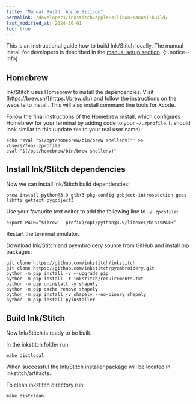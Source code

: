 ```yaml
---
title: "Manual Build: Apple Silicon"
permalink: /developers/inkstitch/apple-silicon-manual-build/
last_modified_at: 2024-10-01
toc: true
---
```

This is an instructional guide how to build Ink/Stitch locally. The manual install for developers is described in the [manual setup section](/developers/inkstitch/manual-setup/).
{: .notice--info}

## Homebrew

Ink/Stitch uses Homebrew to install the dependencies. Visit [https://brew.sh/](https://brew.sh/) and follow the instructions on the website to install. This will also install command line tools for Xcode.

Follow the final instructions of the Homebrew install, which configures Homebrew for your terminal by adding code to your `~/.zprofile`. It should look similar to this (update `foo` to your real user name):

```
echo 'eval "$(/opt/homebrew/bin/brew shellenv)"' >> /Users/foo/.zprofile
eval "$(/opt/homebrew/bin/brew shellenv)"
```

## Install Ink/Stitch dependencies

Now we can install Ink/Stitch build dependencies:

```
brew install python@3.9 gtk+3 pkg-config gobject-introspection geos libffi gettext pygobject3
```

Use your favourite text editor to add the following line to `~/.zprofile`:

```
export PATH=“$(brew --prefix)/opt/python@3.9/libexec/bin:$PATH”
```

Restart the terminal emulator. 

Download Ink/Stitch and pyembroidery source from GitHub and install pip packages:

```
git clone https://github.com/inkstitch/inkstitch
git clone https://github.com/inkstitch/pyembroidery.git
python -m pip install -v —-upgrade pip
python -m pip install -r inkstitch/requirements.txt
python -m pip uninstall -y shapely
python -m pip cache remove shapely
python -m pip install -v shapely --no-binary shapely
python -m pip install pyinstaller
```

## Build Ink/Stitch

Now Ink/Stitch is ready to be built.

In the inkstitch folder run:

```
make distlocal
```

When successful the Ink/Stitch installer package will be located in inkstitch/artifacts.

To clean inkstitch directory run:

```
make distclean
```
